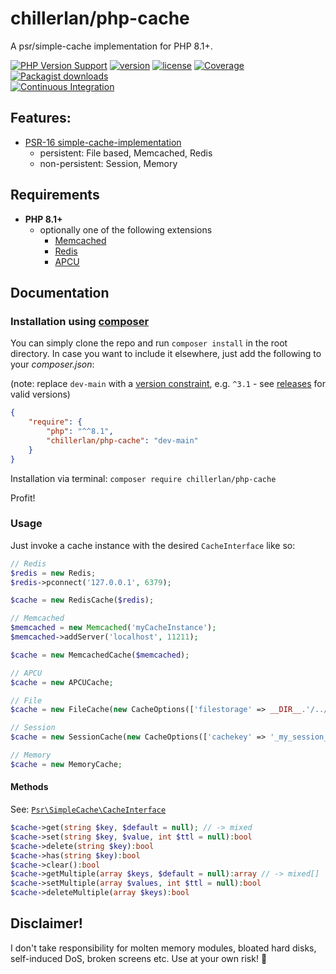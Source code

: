 # chillerlan/php-cache

A psr/simple-cache implementation for PHP 8.1+.

[![PHP Version Support][php-badge]][php]
[![version][packagist-badge]][packagist]
[![license][license-badge]][license]
[![Coverage][coverage-badge]][coverage]
[![Packagist downloads][downloads-badge]][downloads]<br/>
[![Continuous Integration][gh-action-badge]][gh-action]

[php-badge]: https://img.shields.io/packagist/php-v/chillerlan/php-cache?logo=php&color=8892BF
[php]: https://www.php.net/supported-versions.php
[packagist-badge]: https://img.shields.io/packagist/v/chillerlan/php-cache.svg?logo=packagist
[packagist]: https://packagist.org/packages/chillerlan/php-cache
[license-badge]: https://img.shields.io/github/license/chillerlan/php-cache.svg
[license]: https://github.com/chillerlan/php-cache/blob/master/LICENSE
[coverage-badge]: https://img.shields.io/codecov/c/github/chillerlan/php-cache.svg?logo=codecov
[coverage]: https://codecov.io/github/chillerlan/php-cache
[downloads-badge]: https://img.shields.io/packagist/dt/chillerlan/php-cache.svg?logo=packagist
[downloads]: https://packagist.org/packages/chillerlan/php-cache/stats
[gh-action-badge]: https://github.com/chillerlan/php-cache/workflows/Continuous%20Integration/badge.svg
[gh-action]: https://github.com/chillerlan/php-cache/actions

## Features:
- [PSR-16 simple-cache-implementation](https://github.com/php-fig/fig-standards/blob/master/accepted/PSR-16-simple-cache.md)
  - persistent: File based, Memcached, Redis
  - non-persistent: Session, Memory

## Requirements
- **PHP 8.1+**
  - optionally one of the following extensions
    - [Memcached](http://php.net/manual/en/book.memcached.php)
    - [Redis](https://github.com/phpredis/phpredis/)
    - [APCU](http://php.net/manual/en/book.apcu.php)

## Documentation
### Installation using [composer](https://getcomposer.org)
You can simply clone the repo and run `composer install` in the root directory.
In case you want to include it elsewhere, just add the following to your *composer.json*:

(note: replace `dev-main` with a [version constraint](https://getcomposer.org/doc/articles/versions.md#writing-version-constraints),
 e.g. `^3.1` - see [releases](https://github.com/chillerlan/php-cache/releases) for valid versions)
```json
{
	"require": {
		"php": "^^8.1",
		"chillerlan/php-cache": "dev-main"
	}
}
```

Installation via terminal: `composer require chillerlan/php-cache`

Profit!

### Usage
Just invoke a cache instance with the desired `CacheInterface` like so:
```php
// Redis
$redis = new Redis;
$redis->pconnect('127.0.0.1', 6379);

$cache = new RedisCache($redis);

// Memcached
$memcached = new Memcached('myCacheInstance');
$memcached->addServer('localhost', 11211);

$cache = new MemcachedCache($memcached);

// APCU
$cache = new APCUCache;

// File
$cache = new FileCache(new CacheOptions(['filestorage' => __DIR__.'/../.cache']));

// Session
$cache = new SessionCache(new CacheOptions(['cachekey' => '_my_session_cache']));

// Memory
$cache = new MemoryCache;
```

#### Methods
See: [`Psr\SimpleCache\CacheInterface`](https://github.com/php-fig/simple-cache/blob/master/src/CacheInterface.php)

```php
$cache->get(string $key, $default = null); // -> mixed
$cache->set(string $key, $value, int $ttl = null):bool
$cache->delete(string $key):bool
$cache->has(string $key):bool
$cache->clear():bool
$cache->getMultiple(array $keys, $default = null):array // -> mixed[]
$cache->setMultiple(array $values, int $ttl = null):bool
$cache->deleteMultiple(array $keys):bool
```

## Disclaimer!
I don't take responsibility for molten memory modules, bloated hard disks, self-induced DoS, broken screens etc. Use at your own risk! :see_no_evil:
